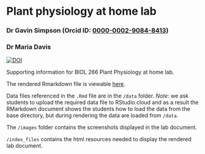 # Plant physiology at home lab

### Dr Gavin Simpson (Orcid ID: [0000-0002-9084-8413](https://orcid.org/0000-0002-9084-8413))

### Dr Maria Davis

[![DOI](https://zenodo.org/badge/401438557.svg)](https://zenodo.org/badge/latestdoi/401438557)

Supporting information for BIOL 266 Plant Physiology at home lab.

The rendered Rmarkdown file is viewable [here](https://simpson-lab.github.io/plant-physiology-lab/).

Data files referenced in the `.Rmd` file are in the `/data` folder. *Note*: we ask students to upload the required data file to RStudio.cloud and as a result the RMarkdown document shows the students how to load the data from the base directory, but during rendering the data are loaded from `/data`.

The `/images` folder contains the screenshots displayed in the lab document.

`/index_files` contains the html resources needed to display the rendered lab document.
